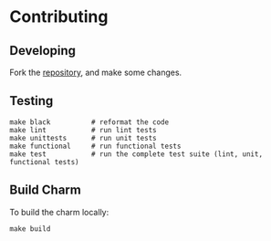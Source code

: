 # Contributing

## Developing

Fork the [repository](https://code.launchpad.net/charm-advanced-routing), and
make some changes.

## Testing

```shell
make black          # reformat the code
make lint           # run lint tests
make unittests      # run unit tests
make functional     # run functional tests
make test           # run the complete test suite (lint, unit, functional tests)
```

## Build Charm

To build the charm locally:

```
make build
```
